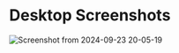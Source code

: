 <h1>Desktop Screenshots</h1>

![Screenshot from 2024-09-23 20-05-19](https://github.com/user-attachments/assets/7815a774-7275-4126-bb66-34187f0e2c23)
